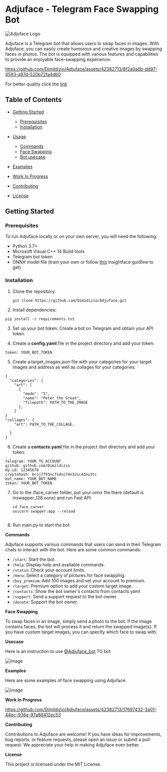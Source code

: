 # Adjuface - Telegram Face Swapping Bot

![Adjuface Logo](https://github.com/Dimildizio/Adjuface/assets/42382713/4880c3ac-296f-4612-a249-8eef73d69921)

Adjuface is a Telegram bot that allows users to swap faces in images. With Adjuface, you can easily create humorous and creative images by swapping faces in photos. The bot is equipped with various features and capabilities to provide an enjoyable face-swapping experience.



https://github.com/Dimildizio/Adjuface/assets/42382713/8f2a0a6b-dd97-4593-a97d-520b72fa4db0


For better quality click the [link](https://www.youtube.com/watch?v=01Qah4aU_rE)


## Table of Contents

- [Getting Started](#getting-started)
  - [Prerequisites](#prerequisites)
  - [Installation](#installation)
    
- [Usage](#usage)
  - [Commands](#commands)
  - [Face Swapping](#face-swapping)
  - [Bot usecase](#Usecase)   

- [Examples](#examples)
- [Work In Progress](#work-in-progress)
- [Contributing](#contributing)
- [License](#license)

## Getting Started

### Prerequisites

To run Adjuface locally or on your own server, you will need the following:

- Python 3.7+
- Microsoft Visual C++ 14 Build tools 
- Telegram bot token
- ONNX model file (train your own or follow [this](https://github.com/deepinsight/insightface/tree/master/examples/in_swapper) insightface guidline to get)

### Installation

1. Clone the repository:

   ```shell
   git clone https://github.com/Dimidizio/Adjuface.git

2. Install dependencies:

  ```shell
  pip install -r requirements.txt
  ```

3. Set up your bot token:
  Create a bot on Telegram and obtain your API token.


4. Create a **config.yaml** file in the project directory and add your token:
  ```shell
  token: YOUR_BOT_TOKEN
  ```
5. Create a target_images.json file with your categories for your target images and address as well as collages for your categories:
```shell
{
  "categories": {
    "art": [
      {
        "mode": "1",
        "name": "Peter the Great",
        "filepath": PATH_TO_THE_IMAGE
      },
    ]
}
"collages": {
    "art": PATH_TO_THE_COLLAGE,

  }
}
```

6. Create a **contacts.yaml** file in the project /bot directory and add your token:
  ```shell
  telegram: YOUR_TG_ACCOUNT
  github: github.com/Dimildizio
  my_id: 12345678
  cryptohash: bc1j7f93nc7s4nc74n32sc43nu3tc
  bot_name: YOUR_BOT_NAME
token: YOUR_BOT_TOKEN
```

7. Go to the /face_carver folder, put your onnx file there (default is inswapper_128.oonx) and run Fast API
   ```shell
   cd face_carver
   uvicorn swapper:app --reload


8. Run main.py to start the bot

**Commands**

Adjuface supports various commands that users can send in their Telegram chats to interact with the bot. Here are some common commands:

- `/start`: Start the bot.
- `/help`: Display help and available commands.
- `/status`: Check your account limits.
- `/menu`: Select a category of pictures for face swapping.
- `/buy_premium`: Add 100 images and set your account to premium.
- `/target`: Premium option to add your custom target image.
- `/contacts`: Show the bot owner's contacts from contacts.yaml
- `/support`: Send a support request to the bot owner.
- `/donate`: Support the bot owner.

**Face Swapping**

To swap faces in an image, simply send a photo to the bot. If the image contains faces, the bot will process it and return the swapped image(s). If you have custom target images, you can specify which face to swap with.

**Usecase**

Here is an instruction to use [@Adjuface_bot](https://t.me/Adjuface_bot) TG bot

![image](https://github.com/Dimildizio/Adjuface/assets/42382713/dcfd91f0-537d-4216-bb96-cdf5c38508d5)


**Examples**

Here are some examples of face swapping using Adjuface:


![image](https://github.com/Dimildizio/Adjuface/assets/42382713/578dcd4f-f23b-4481-87ed-2d20222240ea)

**Work In Progress**



https://github.com/Dimildizio/Adjuface/assets/42382713/17697432-3a01-44ec-936e-97a86412ec53



**Contributing**

Contributions to Adjuface are welcome! If you have ideas for improvements, bug reports, or feature requests, please open an issue or submit a pull request. We appreciate your help in making Adjuface even better.

**License**

This project is licensed under the MIT License.
